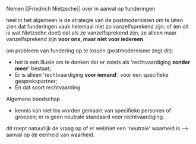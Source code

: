 Nemen [[Friedrich Nietzsche]] over in aanval op funderingen

heel in het algemeen is de strategie van de postmodernisten om te laten zien dat funderingen vaak helemaal niet zo vanzelfsprekend zijn; of (en dit is wat Nietzsche doet) dat als ze vanzelfsprekend zijn, ze alleen maar vanzelfsprekend zijn **voor ons, maar niet voor iedereen**. 

om probleem van fundering op te lossen (postmodernisme zegt dit):
- het is een illusie om te denken dat er zoiets als 'rechtvaardiging **zonder meer**' bestaat;
- Er is alleen 'rechtvaardiging **voor iemand**', voor een specifieke gesprekspartner;
- En dat soort rechtvaarding 


Algemene boodschap
- kennis kan niet los worden gemaakt van specifieke personen of groepen; er is geen neutrale standaard voor rechtvaardiging.

dit roept natuurlijk de vraag op of er wel/niet een 'neutrale' waarheid is --> aanval op de eenheid van waarheid.







